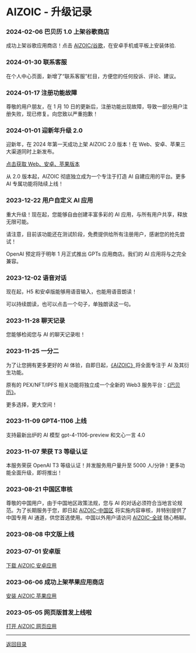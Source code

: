 # AIZOIC - 升级记录

### 2024-02-06 巴贝历 1.0 上架谷歌商店

成功上架谷歌应用商店！点击 [AIZOIC/谷歌](https://gplay.aizoi.cc)，在安卓手机或平板上安装体验.

### 2024-01-30 联系客服

在个人中心页面，新增了“联系客服”栏目，方便您的任何投诉、评论、建议。

### 2024-01-17 注册功能故障

尊敬的用户朋友，在 1 月 10 日的更新后，注册功能出现故障，导致一部分用户注册失败，现已修复。向您致以严重抱歉！

### 2024-01-01 迎新年升级 2.0

迎新年，在 2024 年第一天成功上架 AIZOIC 2.0 版本！在 Web、安卓、苹果三大渠道同时上新发布。

[点击获取 Web、安卓、苹果版本](https://u.aizoi.cc/#/pages/user-resource)

从 2.0 版本起，AIZOIC 彻底独立成为一个专注于打造 AI 自建应用的平台。更多 AI 专属功能将陆续上线！

### 2023-12-22 用户自定义 AI 应用

重大升级！现在起，您能够自由创建丰富多彩的 AI 应用，与所有用户共享，释放无限可能。

请注意，目前该功能还在测试阶段，免费提供给所有注册用户，感谢您的抢先尝试！

OpenAI 预定将于明年 1 月正式推出 GPTs 应用商店。我们的 AI 应用将与之完全兼容。

### 2023-12-02 语音对话

现在起，H5 和安卓版能够用语音输入，也能用语音朗读！

可以持续朗读，也可以点击一个句子，单独朗读这一句。

### 2023-11-28 聊天记录

您能够检阅您与 AI 的聊天记录啦！

### 2023-11-25 一分二

为了让您拥有更多更好的 AI 体验，自即日起，[《AIZOIC》](https://aizoi.cc)将全面专注于 AI 及其衍生功能。

原有的 PEX/NFT/IPFS 相关功能将独立成一个全新的 Web3 服务平台：[《巴贝历》](https://babely.cc)。

更多选择，更大空间！

### 2023-11-09 GPT4-1106 上线

支持最新出炉的 AI 模型 gpt-4-1106-preview 和文心一言 4.0

### 2023-11-07 荣获 T3 等级认证

本服务荣获 OpenAI T3 等级认证！并发服务用户量升至 5000 人/分钟！更多功能全面升级，即将推出！

### 2023-08-21 中国区审核

尊敬的中国用户，由于中国地区政策法规，您与 AI 的对话必须符合当地言论规范。为了长期服务于您，即日起 [AIZOIC-中国区](https://u.cn.aizoi.cc) 将实施内容审核，并特别提供了中国专用 AI 通道，供您首选使用。中国以外用户请访问 [AIZOIC-全球](https://u.earth.aizoi.cc) 随心畅聊。

### 2023-08-08 中文版上线

### 2023-07-01 安卓版

[下载 AIZOIC 安卓应用](https://u.aizoi.cc/#/pages/user-resource-detail?tagnow=android)

### 2023-06-06 成功上架苹果应用商店

[安装 AIZOIC 苹果应用](https://u.aizoi.cc/#/pages/user-resource-detail?tagnow=ios)

### 2023-05-05 网页版首发上线啦

[打开 AIZOIC 网页应用](https://u.aizoi.cc)

---

[返回目录](./README.md)
